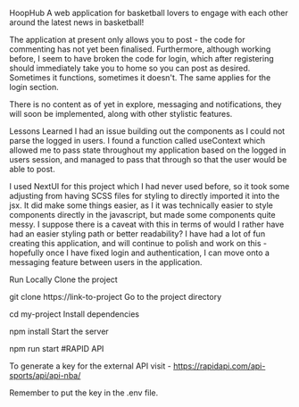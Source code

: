 HoopHub
A web application for basketball lovers to engage with each other around the latest news in basketball!

The application at present only allows you to post - the code for commenting has not yet been finalised. Furthermore, although working before, I seem to have broken the code for login, which after registering should immediately take you to home so you can post as desired. Sometimes it functions, sometimes it doesn't. The same applies for the login section.

There is no content as of yet in explore, messaging and notifications, they will soon be implemented, along with other stylistic features.

Lessons Learned
I had an issue building out the components as I could not parse the logged in users. I found a function called useContext which allowed me to pass state throughout my application based on the logged in users session, and managed to pass that through so that the user would be able to post.

I used NextUI for this project which I had never used before, so it took some adjusting from having SCSS files for styling to directly imported it into the jsx. It did make some things easier, as I it was technically easier to style components directly in the javascript, but made some components quite messy. I suppose there is a caveat with this in terms of would I rather have had an easier styling path or better readability? I have had a lot of fun creating this application, and will continue to polish and work on this - hopefully once I have fixed login and authentication, I can move onto a messaging feature between users in the application.

Run Locally
Clone the project

  git clone https://link-to-project
Go to the project directory

  cd my-project
Install dependencies

  npm install
Start the server

  npm run start
#RAPID API

To generate a key for the external API visit - https://rapidapi.com/api-sports/api/api-nba/

Remember to put the key in the .env file.
